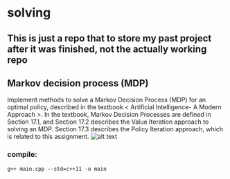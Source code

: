 # solving 
## This is just a repo that to store my past project after it was finished, not the actually working repo

## Markov decision process (MDP)
Implement methods to solve a Markov Decision Process (MDP) for an optimal policy, described in the textbook 
< Artificial Intelligence- A Modern Approach >. In the textbook, Markov Decision Processes are defined in Section 
17.1, and Section 17.2 describes the Value Iteration approach to solving an MDP. Section 17.3 describes the
Policy Iteration approach, which is related to this assignment.
![alt text](https://github.com/Xieyubing123/EECS492_A4/blob/master/stateExample.png)

### compile:
```
g++ main.cpp --std=c++11 -o main
```
